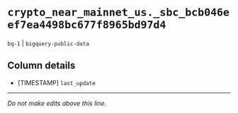 # `crypto_near_mainnet_us._sbc_bcb046eef7ea4498bc677f8965bd97d4`
`bq-1` | `bigquery-public-data`

## Column details
* [TIMESTAMP] `last_update`

-------------------------------------------------------------------------------
*Do not make edits above this line.*
